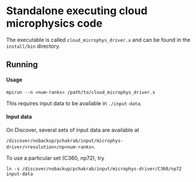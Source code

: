 # Standalone executing cloud microphysics code

The executable is called `cloud_microphys_driver.x` and can be found in the `install/bin` directory.

## Running

#### Usage

```shell
mpirun --n <num-ranks> /path/to/cloud_microphys_driver.x
```
This requires input data to be available in `./input-data`.

#### Input data

On Discover, several sets of input data are available at

`/discover/nobackup/pchakrab/input/microphys-driver/<resolution>/np<num-ranks>`.

To use a particular set (C360, np72), try
```shell
ln -s /discover/nobackup/pchakrab/input/microphys-driver/C360/np72 input-data
```

